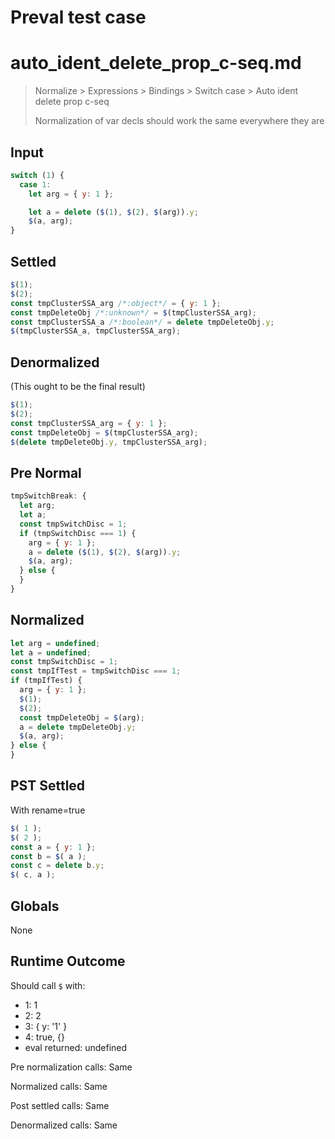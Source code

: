 # Preval test case

# auto_ident_delete_prop_c-seq.md

> Normalize > Expressions > Bindings > Switch case > Auto ident delete prop c-seq
>
> Normalization of var decls should work the same everywhere they are

## Input

`````js filename=intro
switch (1) {
  case 1:
    let arg = { y: 1 };

    let a = delete ($(1), $(2), $(arg)).y;
    $(a, arg);
}
`````

## Settled


`````js filename=intro
$(1);
$(2);
const tmpClusterSSA_arg /*:object*/ = { y: 1 };
const tmpDeleteObj /*:unknown*/ = $(tmpClusterSSA_arg);
const tmpClusterSSA_a /*:boolean*/ = delete tmpDeleteObj.y;
$(tmpClusterSSA_a, tmpClusterSSA_arg);
`````

## Denormalized
(This ought to be the final result)

`````js filename=intro
$(1);
$(2);
const tmpClusterSSA_arg = { y: 1 };
const tmpDeleteObj = $(tmpClusterSSA_arg);
$(delete tmpDeleteObj.y, tmpClusterSSA_arg);
`````

## Pre Normal


`````js filename=intro
tmpSwitchBreak: {
  let arg;
  let a;
  const tmpSwitchDisc = 1;
  if (tmpSwitchDisc === 1) {
    arg = { y: 1 };
    a = delete ($(1), $(2), $(arg)).y;
    $(a, arg);
  } else {
  }
}
`````

## Normalized


`````js filename=intro
let arg = undefined;
let a = undefined;
const tmpSwitchDisc = 1;
const tmpIfTest = tmpSwitchDisc === 1;
if (tmpIfTest) {
  arg = { y: 1 };
  $(1);
  $(2);
  const tmpDeleteObj = $(arg);
  a = delete tmpDeleteObj.y;
  $(a, arg);
} else {
}
`````

## PST Settled
With rename=true

`````js filename=intro
$( 1 );
$( 2 );
const a = { y: 1 };
const b = $( a );
const c = delete b.y;
$( c, a );
`````

## Globals

None

## Runtime Outcome

Should call `$` with:
 - 1: 1
 - 2: 2
 - 3: { y: '1' }
 - 4: true, {}
 - eval returned: undefined

Pre normalization calls: Same

Normalized calls: Same

Post settled calls: Same

Denormalized calls: Same
